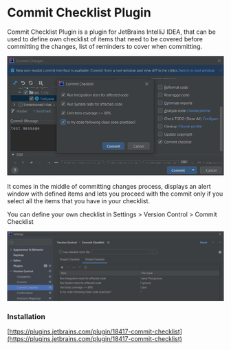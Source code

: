 # Commit Checklist Plugin

Commit Checklist Plugin is a plugin for JetBrains IntelliJ IDEA, that can be used to define own checklist of items that need to be covered before committing the changes, list of reminders to cover when committing.

![image info](screenshots/commit-dialog.png)

It comes in the middle of committing changes process, displays an alert window with defined items and lets you proceed with the commit only if you select all the items that you have in your checklist.

You can define your own checklist in Settings > Version Control > Commit Checklist

![image info](screenshots/settings.png)

### Installation
[https://plugins.jetbrains.com/plugin/18417-commit-checklist](https://plugins.jetbrains.com/plugin/18417-commit-checklist)

